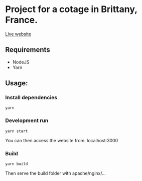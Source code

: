 # Project for a cotage in Brittany, France.

[Live website](gite-piscine.com)

## Requirements

- NodeJS
- Yarn

## Usage:

### Install dependencies

`yarn`

### Development run

`yarn start`

You can then access the website from: localhost:3000

### Build

`yarn build`

Then serve the build folder with apache/nginx/...
